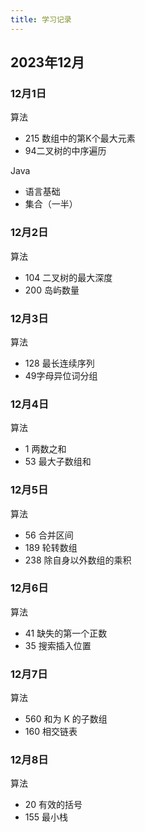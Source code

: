 ```yaml
---
title: 学习记录
---
```


## 2023年12月

### 12月1日

算法

- 215 数组中的第K个最大元素
- 94二叉树的中序遍历

Java

- 语言基础
- 集合（一半）

### 12月2日

算法

- 104 二叉树的最大深度
- 200 岛屿数量

### 12月3日

算法

- 128 最长连续序列
- 49字母异位词分组
 
### 12月4日

算法

- 1 两数之和
- 53 最大子数组和

### 12月5日

算法

- 56 合并区间
- 189 轮转数组
- 238 除自身以外数组的乘积

### 12月6日

算法

- 41 缺失的第一个正数
- 35 搜索插入位置

### 12月7日

算法

- 560 和为 K 的子数组
- 160 相交链表

### 12月8日

算法

- 20 有效的括号
- 155 最小栈
